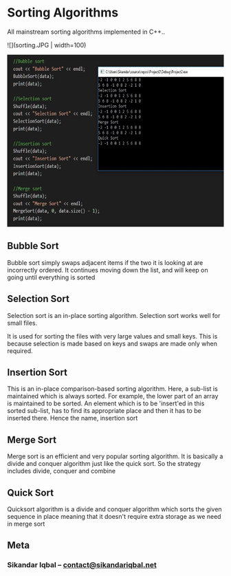 # Sorting Algorithms




All mainstream sorting algorithms implemented in C++..

![](sorting.JPG | width=100)

<img src="sorting.JPG" data-canonical-src="https://gyazo.com/eb5c5741b6a9a16c692170a41a49c858.png" width="650" height="400" />

## Bubble Sort

Bubble sort simply swaps adjacent items if the two it is looking at are incorrectly ordered.  It continues moving down the list, and will keep on going until everything is sorted



## Selection Sort

Selection sort is an in-place sorting algorithm. Selection sort works well for small files.

It is used for sorting the files with very large values and small keys. This is because selection is made based on keys and swaps are made only when required.

## Insertion Sort

This is an in-place comparison-based sorting algorithm. Here, a sub-list is maintained which is always sorted. For example, the lower part of an array is maintained to be sorted. An element which is to be 'insert'ed in this sorted sub-list, has to find its appropriate place and then it has to be inserted there. Hence the name, insertion sort

## Merge Sort

Merge sort is an efficient and very popular sorting algorithm. It is basically a divide and conquer algorithm just like the quick sort. So the strategy includes divide, conquer and combine

## Quick Sort 

Quicksort algorithm is a divide and conquer algorithm which sorts the given sequence in place meaning that it doesn't require extra storage as we need in merge sort



## Meta

### Sikandar Iqbal – contact@sikandariqbal.net




<!-- Markdown link & img dfn's -->
[npm-image]: https://img.shields.io/npm/v/datadog-metrics.svg?style=flat-square
[npm-url]: https://npmjs.org/package/datadog-metrics
[npm-downloads]: https://img.shields.io/npm/dm/datadog-metrics.svg?style=flat-square
[travis-image]: https://img.shields.io/travis/dbader/node-datadog-metrics/master.svg?style=flat-square
[travis-url]: https://travis-ci.org/dbader/node-datadog-metrics
[wiki]: https://github.com/yourname/yourproject/wiki
